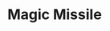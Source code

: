 ---
title: "Magic Missile"
index:
  - magic-missile
permalink: /spells/magic-missile/
tags:
  - Spell
  - 1st Level
  - Evocation
  - Damage
  - Force
available_for:
  - Sorcerer
  - Wizard
level: "1st Level"
school: "Evocation"
range: "120 ft"
comp:
  - V
  - S
effect: "Force"
description: |
  You create three glowing darts of magical force. Each dart hits a creature of your choice that you can see within range. A dart deals 1d4 + 1 force damage to its target. The darts all strike simultaneously, and you can direct them to hit one creature or several.

  **At higher levels.** When you cast this spell using a spell slot of 2nd level or higher, the spell creates one more dart for each slot level above 1st.
excerpt: "You create three glowing darts of magical force."
source: "Basic Rules"
---
